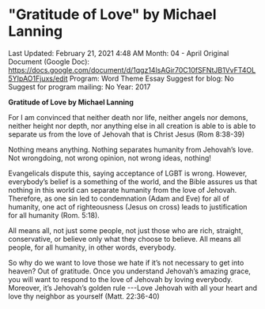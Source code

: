 # "Gratitude of Love" by Michael Lanning

Last Updated: February 21, 2021 4:48 AM
Month: 04 - April
Original Document (Google Doc): https://docs.google.com/document/d/1qgz14lsAGir70C10fSFNtJB1VvFT4OL5YIpAO1Fjuxs/edit
Program: Word Theme Essay
Suggest for blog: No
Suggest for program mailing: No
Year: 2017

**Gratitude of Love by Michael Lanning**

For I am convinced that neither death nor life, neither angels nor demons, neither height nor depth, nor anything else in all creation is able to is able to separate us from the love of Jehovah that is Christ Jesus (Rom 8:38-39)

Nothing means anything. Nothing separates humanity from Jehovah’s love. Not wrongdoing, not wrong opinion, not wrong ideas, nothing!

Evangelicals dispute this, saying acceptance of LGBT is wrong. However, everybody’s belief is a something of the world, and the Bible assures us that nothing in this world can separate humanity from the love of Jehovah. Therefore, as one sin led to condemnation (Adam and Eve) for all of humanity, one act of righteousness (Jesus on cross) leads to justification for all humanity (Rom. 5:18).

All means all, not just some people, not just those who are rich, straight, conservative, or believe only what they choose to believe. All means all people, for all humanity, in other words, everybody.

So why do we want to love those we hate if it’s not necessary to get into heaven? Out of gratitude. Once you understand Jehovah’s amazing grace, you will want to respond to the love of Jehovah by loving everybody. Moreover, it’s Jehovah’s golden rule ---Love Jehovah with all your heart and love thy neighbor as yourself (Matt. 22:36-40)